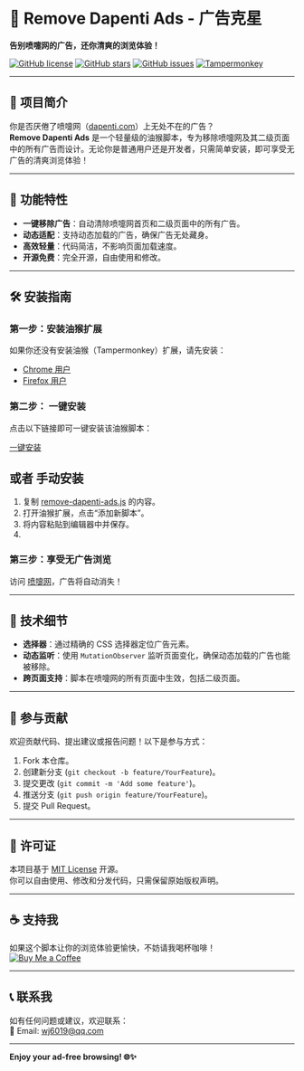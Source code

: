 # 🚀 Remove Dapenti Ads - 广告克星

**告别喷嚏网的广告，还你清爽的浏览体验！**

[![GitHub license](https://img.shields.io/github/license/your-username/remove-dapenti-ads?style=flat-square)](https://github.com/your-username/remove-dapenti-ads/blob/main/LICENSE)
[![GitHub stars](https://img.shields.io/github/stars/your-username/remove-dapenti-ads?style=flat-square)](https://github.com/your-username/remove-dapenti-ads/stargazers)
[![GitHub issues](https://img.shields.io/github/issues/your-username/remove-dapenti-ads?style=flat-square)](https://github.com/your-username/remove-dapenti-ads/issues)
[![Tampermonkey](https://img.shields.io/badge/Tampermonkey-Script-blue?style=flat-square)](https://www.tampermonkey.net/)

---

## 🌟 项目简介

你是否厌倦了喷嚏网（[dapenti.com](https://www.dapenti.com)）上无处不在的广告？  
**Remove Dapenti Ads** 是一个轻量级的油猴脚本，专为移除喷嚏网及其二级页面中的所有广告而设计。无论你是普通用户还是开发者，只需简单安装，即可享受无广告的清爽浏览体验！

---

## 🚀 功能特性

- **一键移除广告**：自动清除喷嚏网首页和二级页面中的所有广告。
- **动态适配**：支持动态加载的广告，确保广告无处藏身。
- **高效轻量**：代码简洁，不影响页面加载速度。
- **开源免费**：完全开源，自由使用和修改。

---

## 🛠️ 安装指南

### 第一步：安装油猴扩展
如果你还没有安装油猴（Tampermonkey）扩展，请先安装：
- [Chrome 用户](https://chrome.google.com/webstore/detail/tampermonkey/dhdgffkkebhmkfjojejmpbldmpobfkfo)
- [Firefox 用户](https://addons.mozilla.org/firefox/addon/tampermonkey/)

### 第二步： 一键安装

点击以下链接即可一键安装该油猴脚本：

[一键安装](javascript:(function(){window.location.href='https://github.com/wj6019/remove-dapenti-ads/raw/main/remove-dapenti-ads.js';})())


##  或者 手动安装

1. 复制 [remove-dapenti-ads.js](https://github.com/wj6019/remove-dapenti-ads/raw/main/remove-dapenti-ads.js) 的内容。
2. 打开油猴扩展，点击“添加新脚本”。
3. 将内容粘贴到编辑器中并保存。
4. 
### 第三步：享受无广告浏览
访问 [喷嚏网](https://www.dapenti.com)，广告将自动消失！

---

## 🧰 技术细节

- **选择器**：通过精确的 CSS 选择器定位广告元素。
- **动态监听**：使用 `MutationObserver` 监听页面变化，确保动态加载的广告也能被移除。
- **跨页面支持**：脚本在喷嚏网的所有页面中生效，包括二级页面。

---

## 🤝 参与贡献

欢迎贡献代码、提出建议或报告问题！以下是参与方式：
1. Fork 本仓库。
2. 创建新分支 (`git checkout -b feature/YourFeature`)。
3. 提交更改 (`git commit -m 'Add some feature'`)。
4. 推送分支 (`git push origin feature/YourFeature`)。
5. 提交 Pull Request。

---

## 📜 许可证

本项目基于 [MIT License](https://github.com/your-username/remove-dapenti-ads/blob/main/LICENSE) 开源。  
你可以自由使用、修改和分发代码，只需保留原始版权声明。

---

## ☕ 支持我

如果这个脚本让你的浏览体验更愉快，不妨请我喝杯咖啡！  
[![Buy Me a Coffee](https://img.shields.io/badge/Buy%20Me%20a%20Coffee-Donate-orange?style=flat-square)](https://www.buymeacoffee.com/wj6019)

---

## 📞 联系我

如有任何问题或建议，欢迎联系：  
📧 Email: wj6019@qq.com 

---

**Enjoy your ad-free browsing! 🌐✨**
